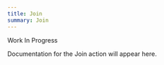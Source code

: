 ```yaml
---
title: Join
summary: Join
---
```


Work In Progress

Documentation for the Join action will appear here.